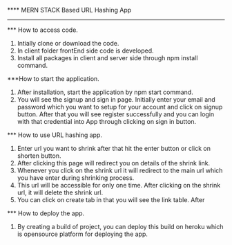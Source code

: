 **** MERN STACK Based URL Hashing App
***
*** How to access code.
1. Intially clone or download the code.
2. In client folder frontEnd side code is developed.
3. Install all packages in client and server side through npm install command.

***How to start the application.
1. After installation, start the application by npm start command.
2. You will see the signup and sign in page. Initially enter your email and password which you want to setup for your account and click on signup button. After that you will see register successfully and you can login with that credential into App through clicking on sign in button.

*** How to use URL hashing app.
1. Enter url you want to shrink after that hit the enter button or click on shorten button. 
2. After clicking this page will redirect you on details of the shrink link.
3. Whenever you click on the shrink url it will redirect to the main url which you have enter during shrinking process.
4. This url will be accessible for only one time. After clicking on the shrink url, it will delete the shrink url.
5. You can click on create tab in that you will see the link table. After

*** How to deploy the app.
1. By creating a build of project, you can deploy this build on heroku which is opensource platform for deploying the app.

